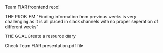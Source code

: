 Team FIAR froontend repo!

THE PROBLEM "Finding information from previous weeks is very challenging as it is all placed in slack channels with no proper seperation of different weeks"

THE GOAL Create a resource diary

Check Team FIAR presentation.pdf file
